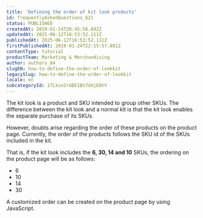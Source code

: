 ```yaml
---
title: 'Defining the order of kit look products'
id: frequentlyAskedQuestions_621
status: PUBLISHED
createdAt: 2019-01-24T20:45:56.692Z
updatedAt: 2025-06-12T16:53:52.111Z
publishedAt: 2025-06-12T16:53:52.111Z
firstPublishedAt: 2019-01-24T22:15:57.881Z
contentType: tutorial
productTeam: Marketing & Merchandising
author: authors_84
slugEN: how-to-define-the-order-of-lookkit
legacySlug: how-to-define-the-order-of-lookkit
locale: en
subcategoryId: 17Lkzo2rGBE1Bt7dXjE0tV
---
```


The kit look is a product and SKU intended to group other SKUs. The difference between the kit look and a normal kit is that the kit look enables the separate purchase of its SKUs.

However, doubts arise regarding the order of these products on the product page. Currently, the order of the products follows the SKU id of the SKUs included in the kit.

That is, if the kit look includes the **6, 30, 14 and 10** SKUs, the ordering on the product page will be as follows:

- 6
- 10
- 14
- 30

A customized order can be created on the product page by using JavaScript.
